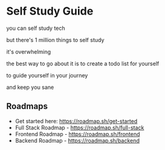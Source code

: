 # Self Study Guide

you can self study tech

but there's 1 million things to self study

it's overwhelming

the best way to go about it is to create a todo list for yourself

to guide yourself in your journey

and keep you sane


## Roadmaps
* Get started here: https://roadmap.sh/get-started
* Full Stack Roadmap - https://roadmap.sh/full-stack
* Frontend Roadmap - https://roadmap.sh/frontend
* Backend Roadmap - https://roadmap.sh/backend
